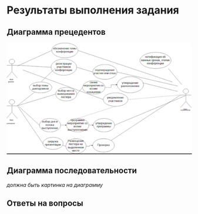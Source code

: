# Результаты выполнения задания

## Диаграмма прецедентов

![Диаграмма прицедентов](https://raw.githubusercontent.com/ctel-prj-mng/7-uml-270318-Velchev1506/master/%D0%94%D0%B8%D0%B0%D0%B3%D1%80%D0%B0%D0%BC%D0%BC%D0%B0%20%D0%BF%D1%80%D0%B8%D1%86%D0%B8%D0%BD%D0%B4%D0%B5%D0%BD%D1%82%D0%BE%D0%B2.png)

## Диаграмма последовательности

_должна быть картинка на диаграмму_

## Ответы на вопросы
